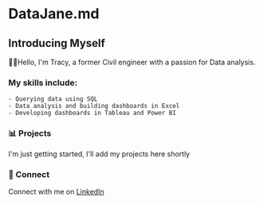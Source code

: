 # DataJane.md
## **Introducing Myself**

👨‍🔧Hello, I'm Tracy, a former Civil engineer with a passion for Data analysis. 

### My skills include: 

    - Querying data using SQL
    - Data analysis and building dashboards in Excel
    - Developing dashboards in Tableau and Power BI

### 📊 Projects
I'm just getting started, I'll add my projects here shortly

### 🔗 Connect
Connect with me on [LinkedIn](https://www.linkedin.com/in/tracy-samphier-6705402b1/)
